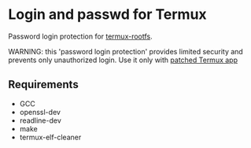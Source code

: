# Login and passwd for Termux

Password login protection for [termux-rootfs](https://github.com/xeffyr/termux-rootfs).

WARNING: this 'password login protection' provides limited security and prevents only
unauthorized login. Use it only with [patched Termux app](https://github.com/xeffyr/termux-app)

## Requirements
* GCC
* openssl-dev
* readline-dev
* make
* termux-elf-cleaner
